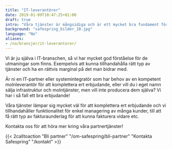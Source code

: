 ```yaml
---
title: "IT-leverantörer"
date: 2019-01-09T10:47:25+01:00
draft: true
intro: "Våra tjänster är mångsidiga och är ett mycket bra fundament för många olika typer av tillämpningar och har därför erfarenhet av många olika branscher och sektorer."
background: "safespring_bilder_10.jpg"
language: "No"
aliases:
- /no/bransjer/it-leverantorer/
---
```

<div class="ingress"><p>Vi är ju själva i IT-branschen, så vi har mycket god förståelse för de utmaningar som finns. Exempelvis att kunna tillhandahålla rätt typ av tjänster och ha en rättvis marginal på det man bidrar med.</p></div>

Är ni en IT-partner eller systemintegratör som har behov av en kompetent molnleverantör för att komplettera ert erbjudande, eller vill du i eget namn sälja infrastruktur och molntjänster, men vill inte producera dem själva?  Vi har i så fall ett bra erbjudande!

Våra tjänster lämpar sig mycket väl för att komplettera ert erbjudande och vi tillhandahåller funktionalitet för enkel managering av många kunder, till att få rätt typ av fakturaunderlag för att kunna fakturera vidare etc.

Kontakta oss för att höra mer kring våra partnertjänster!

{{< 2calltoaction "Bli partner" "/om-safespring/bli-partner" "Kontakta Safespring" "/kontakt" >}}
